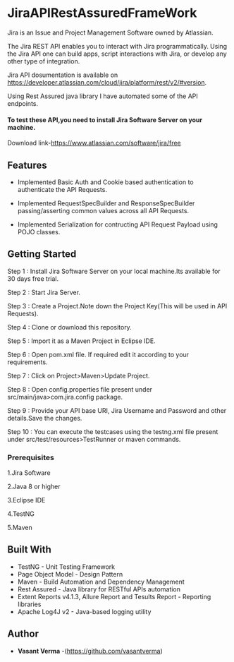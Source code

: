 # JiraAPIRestAssuredFrameWork
Jira is an Issue and Project Management Software owned by Atlassian.

The Jira REST API enables you to interact with Jira programmatically. 
Using the Jira API one can build apps, script interactions with Jira, or develop any other type of integration.

Jira API dosumentation is available on https://developer.atlassian.com/cloud/jira/platform/rest/v2/#version.

Using Rest Assured java library I have automated some of the API endpoints.

#### To test these API,you need to install Jira Software Server on your machine.
Download link-https://www.atlassian.com/software/jira/free

## Features

* Implemented Basic Auth and Cookie based authentication to authenticate the API Requests.

* Implemented RequestSpecBuilder and ResponseSpecBuilder passing/asserting common values across all API Requests.

* Implemented Serialization for contructing API Request Payload using POJO classes.


## Getting Started

Step 1 : Install Jira Software Server on your local machine.Its available for 30 days free trial.

Step 2 : Start Jira Server.

Step 3 : Create a Project.Note down the Project Key(This will be used in API Requests).

Step 4 : Clone or download this repository.

Step 5 : Import it as a Maven Project in Eclipse IDE.

Step 6 : Open pom.xml file. If required edit it according to your requirements.

Step 7 : Click on Project>Maven>Update Project.

Step 8 : Open config.properties file present under src/main/java>com.jira.config package.

Step 9 : Provide your API base URI, Jira Username and Password and other details.Save the changes.

Step 10 : You can execute the testcases using the testng.xml file present under src/test/resources>TestRunner or maven commands.


### Prerequisites
1.Jira Software 

2.Java 8 or higher

3.Eclipse IDE

4.TestNG 

5.Maven 

## Built With

* TestNG - Unit Testing Framework
* Page Object Model - Design Pattern
* Maven - Build Automation and Dependency Management
* Rest Assured - Java library for RESTful APIs automation
* Extent Reports v4.1.3, Allure Report and Tesults Report - Reporting libraries
* Apache Log4J v2 - Java-based logging utility


## Author

* **Vasant Verma** -(https://github.com/vasantverma)


